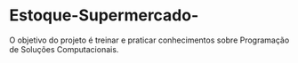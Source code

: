 # Estoque-Supermercado-
O objetivo do projeto é treinar e praticar conhecimentos sobre 
Programação de Soluções Computacionais.
